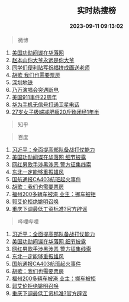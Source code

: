 <div align="center"><h2>实时热搜榜</h2><h4>2023-09-11 09:13:02</h4></div>

> 微博  

1. [美国功勋间谍在华落网](https://s.weibo.com/weibo?q=%23%E7%BE%8E%E5%9B%BD%E5%8A%9F%E5%8B%8B%E9%97%B4%E8%B0%8D%E5%9C%A8%E5%8D%8E%E8%90%BD%E7%BD%91%23&t=31&band_rank=1&Refer=top)<br />
2. [赵本山你大爷永远是你大爷](https://s.weibo.com/weibo?q=%23%E8%B5%B5%E6%9C%AC%E5%B1%B1%E4%BD%A0%E5%A4%A7%E7%88%B7%E6%B0%B8%E8%BF%9C%E6%98%AF%E4%BD%A0%E5%A4%A7%E7%88%B7%23&t=31&band_rank=2&Refer=top)<br />
3. [同学们便利贴写祝福拼成画送老师](https://s.weibo.com/weibo?q=%23%E5%90%8C%E5%AD%A6%E4%BB%AC%E4%BE%BF%E5%88%A9%E8%B4%B4%E5%86%99%E7%A5%9D%E7%A6%8F%E6%8B%BC%E6%88%90%E7%94%BB%E9%80%81%E8%80%81%E5%B8%88%23&t=31&band_rank=3&Refer=top)<br />
4. [胡歌 我们也需要票房](https://s.weibo.com/weibo?q=%E8%83%A1%E6%AD%8C%20%E6%88%91%E4%BB%AC%E4%B9%9F%E9%9C%80%E8%A6%81%E7%A5%A8%E6%88%BF&t=31&band_rank=4&Refer=top)<br />
5. [深圳地铁](https://s.weibo.com/weibo?q=%E6%B7%B1%E5%9C%B3%E5%9C%B0%E9%93%81&t=31&band_rank=5&Refer=top)<br />
6. [乃万演唱会突遇断电](https://s.weibo.com/weibo?q=%23%E4%B9%83%E4%B8%87%E6%BC%94%E5%94%B1%E4%BC%9A%E7%AA%81%E9%81%87%E6%96%AD%E7%94%B5%23&t=31&band_rank=6&Refer=top)<br />
7. [美国911事件22周年](https://s.weibo.com/weibo?q=%23%E7%BE%8E%E5%9B%BD911%E4%BA%8B%E4%BB%B622%E5%91%A8%E5%B9%B4%23&t=31&band_rank=7&Refer=top)<br />
8. [华为手机无信号打通卫星电话](https://s.weibo.com/weibo?q=%23%E5%8D%8E%E4%B8%BA%E6%89%8B%E6%9C%BA%E6%97%A0%E4%BF%A1%E5%8F%B7%E6%89%93%E9%80%9A%E5%8D%AB%E6%98%9F%E7%94%B5%E8%AF%9D%23&t=31&band_rank=8&Refer=top)<br />
9. [27岁女子极端减肥瘦20斤致闭经1年半](https://s.weibo.com/weibo?q=%2327%E5%B2%81%E5%A5%B3%E5%AD%90%E6%9E%81%E7%AB%AF%E5%87%8F%E8%82%A5%E7%98%A620%E6%96%A4%E8%87%B4%E9%97%AD%E7%BB%8F1%E5%B9%B4%E5%8D%8A%23&t=31&band_rank=9&Refer=top)<br />

> 知乎  


> 百度  

1. [习近平：全面提高部队备战打仗能力](https://www.baidu.com/s?wd=%E4%B9%A0%E8%BF%91%E5%B9%B3%EF%BC%9A%E5%85%A8%E9%9D%A2%E6%8F%90%E9%AB%98%E9%83%A8%E9%98%9F%E5%A4%87%E6%88%98%E6%89%93%E4%BB%97%E8%83%BD%E5%8A%9B&sa=fyb_news&rsv_dl=fyb_news)<br />
2. [美国功勋间谍在华落网 细节披露](https://www.baidu.com/s?wd=%E7%BE%8E%E5%9B%BD%E5%8A%9F%E5%8B%8B%E9%97%B4%E8%B0%8D%E5%9C%A8%E5%8D%8E%E8%90%BD%E7%BD%91+%E7%BB%86%E8%8A%82%E6%8A%AB%E9%9C%B2&sa=fyb_news&rsv_dl=fyb_news)<br />
3. [网红男歌手涉黑涉恶 警方征集线索](https://www.baidu.com/s?wd=%E7%BD%91%E7%BA%A2%E7%94%B7%E6%AD%8C%E6%89%8B%E6%B6%89%E9%BB%91%E6%B6%89%E6%81%B6+%E8%AD%A6%E6%96%B9%E5%BE%81%E9%9B%86%E7%BA%BF%E7%B4%A2&sa=fyb_news&rsv_dl=fyb_news)<br />
4. [东北一定能够重振雄风](https://www.baidu.com/s?wd=%E4%B8%9C%E5%8C%97%E4%B8%80%E5%AE%9A%E8%83%BD%E5%A4%9F%E9%87%8D%E6%8C%AF%E9%9B%84%E9%A3%8E&sa=fyb_news&rsv_dl=fyb_news)<br />
5. [国航通报CA403航班起火事件](https://www.baidu.com/s?wd=%E5%9B%BD%E8%88%AA%E9%80%9A%E6%8A%A5CA403%E8%88%AA%E7%8F%AD%E8%B5%B7%E7%81%AB%E4%BA%8B%E4%BB%B6&sa=fyb_news&rsv_dl=fyb_news)<br />
6. [胡歌：我们也需要票房](https://www.baidu.com/s?wd=%E8%83%A1%E6%AD%8C%EF%BC%9A%E6%88%91%E4%BB%AC%E4%B9%9F%E9%9C%80%E8%A6%81%E7%A5%A8%E6%88%BF&sa=fyb_news&rsv_dl=fyb_news)<br />
7. [福州200多辆车被淹 业主：挪车被拒](https://www.baidu.com/s?wd=%E7%A6%8F%E5%B7%9E200%E5%A4%9A%E8%BE%86%E8%BD%A6%E8%A2%AB%E6%B7%B9+%E4%B8%9A%E4%B8%BB%EF%BC%9A%E6%8C%AA%E8%BD%A6%E8%A2%AB%E6%8B%92&sa=fyb_news&rsv_dl=fyb_news)<br />
8. [郭艾伦拒绝姚明召唤](https://www.baidu.com/s?wd=%E9%83%AD%E8%89%BE%E4%BC%A6%E6%8B%92%E7%BB%9D%E5%A7%9A%E6%98%8E%E5%8F%AC%E5%94%A4&sa=fyb_news&rsv_dl=fyb_news)<br />
9. [重庆下调最低工资标准?官方辟谣](https://www.baidu.com/s?wd=%E9%87%8D%E5%BA%86%E4%B8%8B%E8%B0%83%E6%9C%80%E4%BD%8E%E5%B7%A5%E8%B5%84%E6%A0%87%E5%87%86%3F%E5%AE%98%E6%96%B9%E8%BE%9F%E8%B0%A3&sa=fyb_news&rsv_dl=fyb_news)<br />

> 哔哩哔哩  

1. [习近平：全面提高部队备战打仗能力](https://www.baidu.com/s?wd=%E4%B9%A0%E8%BF%91%E5%B9%B3%EF%BC%9A%E5%85%A8%E9%9D%A2%E6%8F%90%E9%AB%98%E9%83%A8%E9%98%9F%E5%A4%87%E6%88%98%E6%89%93%E4%BB%97%E8%83%BD%E5%8A%9B&sa=fyb_news&rsv_dl=fyb_news)<br />
2. [美国功勋间谍在华落网 细节披露](https://www.baidu.com/s?wd=%E7%BE%8E%E5%9B%BD%E5%8A%9F%E5%8B%8B%E9%97%B4%E8%B0%8D%E5%9C%A8%E5%8D%8E%E8%90%BD%E7%BD%91+%E7%BB%86%E8%8A%82%E6%8A%AB%E9%9C%B2&sa=fyb_news&rsv_dl=fyb_news)<br />
3. [网红男歌手涉黑涉恶 警方征集线索](https://www.baidu.com/s?wd=%E7%BD%91%E7%BA%A2%E7%94%B7%E6%AD%8C%E6%89%8B%E6%B6%89%E9%BB%91%E6%B6%89%E6%81%B6+%E8%AD%A6%E6%96%B9%E5%BE%81%E9%9B%86%E7%BA%BF%E7%B4%A2&sa=fyb_news&rsv_dl=fyb_news)<br />
4. [东北一定能够重振雄风](https://www.baidu.com/s?wd=%E4%B8%9C%E5%8C%97%E4%B8%80%E5%AE%9A%E8%83%BD%E5%A4%9F%E9%87%8D%E6%8C%AF%E9%9B%84%E9%A3%8E&sa=fyb_news&rsv_dl=fyb_news)<br />
5. [国航通报CA403航班起火事件](https://www.baidu.com/s?wd=%E5%9B%BD%E8%88%AA%E9%80%9A%E6%8A%A5CA403%E8%88%AA%E7%8F%AD%E8%B5%B7%E7%81%AB%E4%BA%8B%E4%BB%B6&sa=fyb_news&rsv_dl=fyb_news)<br />
6. [胡歌：我们也需要票房](https://www.baidu.com/s?wd=%E8%83%A1%E6%AD%8C%EF%BC%9A%E6%88%91%E4%BB%AC%E4%B9%9F%E9%9C%80%E8%A6%81%E7%A5%A8%E6%88%BF&sa=fyb_news&rsv_dl=fyb_news)<br />
7. [福州200多辆车被淹 业主：挪车被拒](https://www.baidu.com/s?wd=%E7%A6%8F%E5%B7%9E200%E5%A4%9A%E8%BE%86%E8%BD%A6%E8%A2%AB%E6%B7%B9+%E4%B8%9A%E4%B8%BB%EF%BC%9A%E6%8C%AA%E8%BD%A6%E8%A2%AB%E6%8B%92&sa=fyb_news&rsv_dl=fyb_news)<br />
8. [郭艾伦拒绝姚明召唤](https://www.baidu.com/s?wd=%E9%83%AD%E8%89%BE%E4%BC%A6%E6%8B%92%E7%BB%9D%E5%A7%9A%E6%98%8E%E5%8F%AC%E5%94%A4&sa=fyb_news&rsv_dl=fyb_news)<br />
9. [重庆下调最低工资标准?官方辟谣](https://www.baidu.com/s?wd=%E9%87%8D%E5%BA%86%E4%B8%8B%E8%B0%83%E6%9C%80%E4%BD%8E%E5%B7%A5%E8%B5%84%E6%A0%87%E5%87%86%3F%E5%AE%98%E6%96%B9%E8%BE%9F%E8%B0%A3&sa=fyb_news&rsv_dl=fyb_news)<br />
